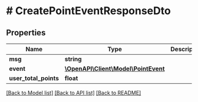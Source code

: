 # # CreatePointEventResponseDto

## Properties

Name | Type | Description | Notes
------------ | ------------- | ------------- | -------------
**msg** | **string** |  |
**event** | [**\OpenAPI\Client\Model\PointEvent**](PointEvent.md) |  |
**user_total_points** | **float** |  |

[[Back to Model list]](../../README.md#models) [[Back to API list]](../../README.md#endpoints) [[Back to README]](../../README.md)
